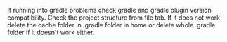 If running into gradle problems check gradle and gradle plugin version compatibility. Check the project structure from file tab. If it does not work delete the cache folder in .gradle folder in home or delete whole .gradle folder if it doesn't work either.
